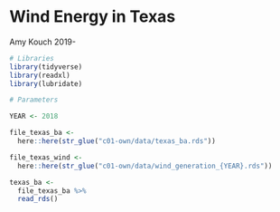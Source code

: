 Wind Energy in Texas
================
Amy Kouch
2019-

``` r
# Libraries
library(tidyverse)
library(readxl)
library(lubridate)

# Parameters

YEAR <- 2018

file_texas_ba <- 
  here::here(str_glue("c01-own/data/texas_ba.rds"))

file_texas_wind <- 
  here::here(str_glue("c01-own/data/wind_generation_{YEAR}.rds"))
```

``` r
texas_ba <-
  file_texas_ba %>%
  read_rds() 
```

